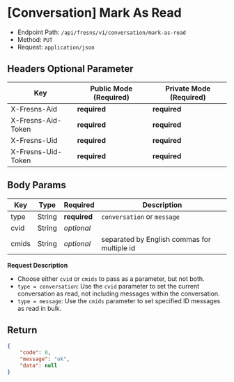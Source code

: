 # [Conversation] Mark As Read

- Endpoint Path: `/api/fresns/v1/conversation/mark-as-read`
- Method: `PUT`
- Request: `application/json`

## Headers Optional Parameter

| Key | Public Mode (Required) | Private Mode (Required) |
| --- | --- | --- |
| X-Fresns-Aid | **required** | **required** |
| X-Fresns-Aid-Token | **required** | **required** |
| X-Fresns-Uid | **required** | **required** |
| X-Fresns-Uid-Token | **required** | **required** |

## Body Params

| Key | Type | Required | Description |
| --- | --- | --- | --- |
| type | String | **required** | `conversation` or `message` |
| cvid | String | *optional* |  |
| cmids | String | *optional* | separated by English commas for multiple id |

**Request Description**

- Choose either `cvid` or `cmids` to pass as a parameter, but not both.
- `type = conversation`: Use the `cvid` parameter to set the current conversation as read, not including messages within the conversation.
- `type = message`: Use the `cmids` parameter to set specified ID messages as read in bulk.

## Return

```json
{
    "code": 0,
    "message": "ok",
    "data": null
}
```
